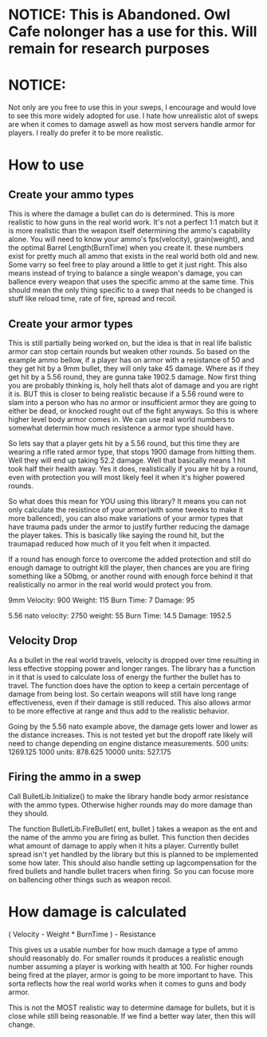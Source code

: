 # NOTICE: This is Abandoned. Owl Cafe nolonger has a use for this. Will remain for research purposes

# NOTICE:
Not only are you free to use this in your sweps, I encourage and would love to see this more widely adopted for use. I hate how unrealistic alot of sweps are when it comes to damage aswell as how most servers handle armor for players. I really do prefer it to be more realistic.

# How to use

## Create your ammo types
This is where the damage a bullet can do is determined. This is more realistic to how guns in the real world work. It's not a perfect 1:1 match but it is more realistic than the weapon itself determining the ammo's capability alone. You will need to know your ammo's fps(velocity), grain(weight), and the optimal Barrel Length(BurnTime) when you create it. these numbers exist for pretty much all ammo that exists in the real world both old and new. Some varry so feel free to play around a little to get it just right. This also means instead of trying to balance a single weapon's damage, you can ballence every weapon that uses the specific ammo at the same time. This should mean the only thing specific to a swep that needs to be changed is stuff like reload time, rate of fire, spread and recoil.

## Create your armor types
This is still partially being worked on, but the idea is that in real life balistic armor can stop certain rounds but weaken other rounds. So based on the example ammo bellow, if a player has on armor with a resistance of 50 and they get hit by a 9mm bullet, they will only take 45 damage. Where as if they get hit by a 5.56 round, they are gunna take 1902.5 damage. Now first thing you are probably thinking is, holy hell thats alot of damage and you are right it is. BUT this is closer to being realistic because if a 5.56 round were to slam into a person who has no armor or insufficient armor they are going to either be dead, or knocked rought out of the fight anyways. So this is where higher level body armor comes in. We can use real world numbers to somewhat determin how much resistence a armor type should have.

So lets say that a player gets hit by a 5.56 round, but this time they are wearing a rifle rated armor type, that stops 1900 damage from hitting them. Well they will end up taking 52.2 damage. Well that basically means 1 hit took half their health away. Yes it does, realistically if you are hit by a round, even with protection you will most likely feel it when it's higher powered rounds.

So what does this mean for YOU using this library? It means you can not only calculate the resistince of your armor(with some tweeks to make it more ballenced), you can also make variations of your armor types that have trauma pads under the armor to justify further reducing the damage the player takes. This is basically like saying the round hit, but the traumapad reduced how much of it you felt when it impacted.

If a round has enough force to overcome the added protection and still do enough damage to outright kill the player, then chances are you are firing something like a 50bmg, or another round with enough force behind it that realistically no armor in the real world would protect you from.

9mm
Velocity: 900
Weight: 115
Burn Time: 7
Damage: 95
		
5.56 nato
velocity: 2750
weight: 55
Burn Time: 14.5
Damage: 1952.5


## Velocity Drop
As a bullet in the real world travels, velocity is dropped over time resulting in less effective stopping power and longer ranges. The library has a function in it that is used to calculate loss of energy the further the bullet has to travel. The function does have the option to keep a certain percentage of damage from being lost. So certain weapons will still have long range effectiveness, even if their damage is still reduced. This also allows armor to be more effective at range and thus add to the realistic behavior.

Going by the 5.56 nato example above, the damage gets lower and lower as the distance increases. This is not tested yet but the dropoff rate likely will need to change depending on engine distance measurements.
500 units: 1269.125
1000 units: 878.625
10000 units: 527.175


## Firing the ammo in a swep
Call BulletLib.Initialize() to make the library handle body armor resistance with the ammo types. Otherwise higher rounds may do more damage than they should.

The function BulletLib.FireBullet( ent, bullet ) takes a weapon as the ent and the name of the ammo you are firing as bullet. This function then decides what amount of damage to apply when it hits a player. Currently bullet spread isn't yet handled by the library but this is planned to be implemented some how later. This should also handle setting up lagcompensation for the fired bullets and handle bullet tracers when firing. So you can focuse more on ballencing other things such as weapon recoil.


# How damage is calculated
( Velocity - Weight * BurnTime ) - Resistance

This gives us a usable number for how much damage a type of ammo should reasonably do. For smaller rounds it produces a realistic enough number assuming a player is working with health at 100. For higher rounds being fired at the player, armor is going to be more important to have. This sorta reflects how the real world works when it comes to guns and body armor.

		
This is not the MOST realistic way to determine damage for bullets, but it is close while still being reasonable.
If we find a better way later, then this will change.

